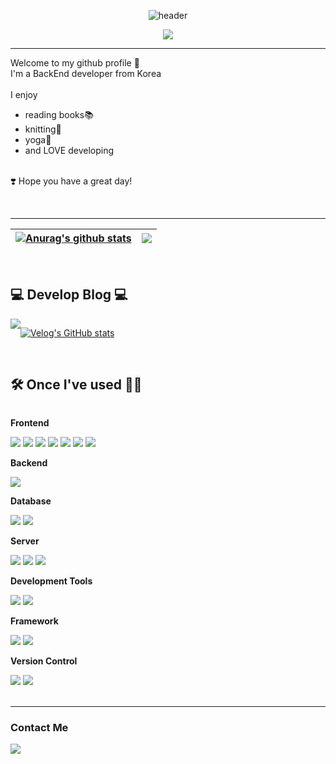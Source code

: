 <div align=center>

![header](https://capsule-render.vercel.app/api?type=waving&color=0:E6E6FA,100:a82da8&height=200&section=header&text=HelloWorld!&fontSize=90&fontColor=FFF0F5)

<a href="https://hits.seeyoufarm.com"><img src="https://hits.seeyoufarm.com/api/count/incr/badge.svg?url=https%3A%2F%2Fgithub.com%2FCHeessoo&count_bg=%23DB89EB&title_bg=%23F9D7F4&icon=github.svg&icon_color=%23FFFCFC&title=hits&edge_flat=false"/></a>

</div>


 
<div align="left">





-------

<div>

  Welcome to my github profile 👋 <br/>
  I'm a BackEnd developer from Korea<br/> <br/>
  I enjoy <br/>
  - reading books📚 <br/>
  - knitting🧶 <br/>
  - yoga🧘 <br/>
  - and LOVE developing <br/><br/>
  
❣️ Hope you have a great day!

</div><br/>

---

<div>


 | <a href="https://github.com/CHeessoo/github-readme-stats"><img align="center" src="https://github-readme-stats.vercel.app/api?username=CHeessoo&show_icons=true&include_all_commits=true&theme=buefy&hide_border=true" alt="Anurag's github stats" /></a> | <a href="https://github.com/CHeessoo/github-readme-stats"><img align="center" src="https://github-readme-stats.vercel.app/api/top-langs/?username=CHeessoo&layout=compact&theme=buefy&hide_border=true" /></a> |
| ------------- | ------------- |
 

</div><br/>

## 💻 Develop Blog 💻
<div style="display:flex; flex-direction:row;">
    <a href="https://velog.io/@gabriela"><img src="https://img.shields.io/badge/Velog-11B48A?style=flat-square&logo=Vimeo&logoColor=white&link=https://velog.io/@gabriela"/></a>
  
[![Velog's GitHub stats](https://velog-readme-stats.vercel.app/api?name=gabriela)](https://velog.io/@gabriela)
</div><br>


    
## 🛠️ Once I've used 👩‍💻
<div style="display:flex; flex-direction:column; align-items:flex-start;">
    <!-- Frontend -->
    <p><strong>Frontend</strong></p>
    <div>
        <img src="https://img.shields.io/badge/html5-E34F26?style=flat-square&logo=html5&logoColor=white"> 
        <img src="https://img.shields.io/badge/css-1572B6?style=flat-square&logo=css3&logoColor=white"> 
        <img src="https://img.shields.io/badge/javascript-F7DF1E?style=flat-square&logo=javascript&logoColor=black">
        <img src="https://img.shields.io/badge/JQuery-0769AD?style=flat-square&logo=jquery&logoColor=white">
        <img src="https://img.shields.io/badge/Ajax-00758F?style=flat-square&logo=ajax&logoColor=white">
        <img src="https://img.shields.io/badge/bootstrap-7952B3?style=flat-square&logo=bootstrap&logoColor=white">
        <img src="https://img.shields.io/badge/fontawesome-339AF0?style=flat-square&logo=fontawesome&logoColor=white">
    </div>
    <!-- Backend -->
    <p><strong>Backend</strong></p>
    <div>
        <img src="https://img.shields.io/badge/Java-007396?style=for-the-badge&logo=Java&logoColor=white"> 
    </div>
    <!-- Database -->
    <p><strong>Database</strong></p>
    <div>
        <img src="https://img.shields.io/badge/oracle-F80000?style=for-the-badge&logo=oracle&logoColor=white"> 
        <img src="https://img.shields.io/badge/mysql-4479A1?style=for-the-badge&logo=mysql&logoColor=white"> 
    </div>
    <!-- Server -->
    <p><strong>Server</strong></p>
    <div>
        <img src="https://img.shields.io/badge/linux-FCC624?style=for-the-badge&logo=linux&logoColor=black"> 
        <img src="https://img.shields.io/badge/apache tomcat-F8DC75?style=for-the-badge&logo=apachetomcat&logoColor=black">
        <img src="https://img.shields.io/badge/Amazon AWS-232F3E?style=for-the-badge&logo=amazon aws&logoColor=white"> 
    </div>
    <!-- Development Tools -->
    <p><strong>Development Tools</strong></p>
    <div>
        <img src="https://img.shields.io/badge/Visual Studio Code-007ACC?style=flat-square&logo=visual-studio-code&logoColor=white">
        <img src="https://img.shields.io/badge/Eclipse IDE-2C2255?style=flat-square&logo=eclipse-ide&logoColor=white">
    </div>
    <!-- Framework -->
    <p><strong>Framework</strong></p>
    <div>
        <img src="https://img.shields.io/badge/Spring-6DB33F?style=flat-square&logo=spring&logoColor=white">
        <img src="https://img.shields.io/badge/Spring Boot-6DB33F?style=flat-square&logo=spring-boot&logoColor=white">
    </div>
    <!-- Version Control -->
    <p><strong>Version Control</strong></p>
    <div>
        <img src="https://img.shields.io/badge/Git-F05032?style=flat-square&logo=git&logoColor=white">
        <img src="https://img.shields.io/badge/GitHub-181717?style=flat-square&logo=github&logoColor=white">
    </div>

</div><br>

---
</div>
  
<!-- Contact -->
### Contact Me

<div>
  <a href="mailto:gabycho41@gmail.com"><img src="https://img.shields.io/badge/Gmail-d14836?style=flat-square&logo=Gmail&logoColor=white&link=gabycho41@gmail.com"/>
</div>


<!--
**CHeessoo/CHeessoo** is a ✨ _special_ ✨ repository because its `README.md` (this file) appears on your GitHub profile.

Here are some ideas to get you started:

- 🔭 I’m currently working on ...
- 🌱 I’m currently learning ...
- 👯 I’m looking to collaborate on ...
- 🤔 I’m looking for help with ...
- 💬 Ask me about ...
- 📫 How to reach me: ...
- 😄 Pronouns: ...
- ⚡ Fun fact: ...
-->
